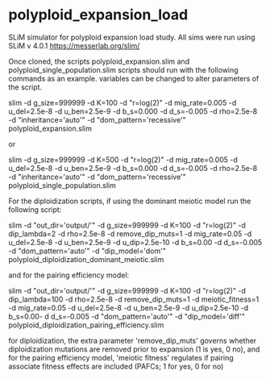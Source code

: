 # polyploid_expansion_load
SLiM simulator for polyploid expansion load study. All sims were run using SLiM v 4.0.1 https://messerlab.org/slim/

Once cloned, the scripts polyploid_expansion.slim and polyploid_single_population.slim scripts should run with the following commands as an example. variables can be changed to alter parameters of the script. 

slim -d g_size=999999 -d K=100 -d "r=log(2)" -d mig_rate=0.005 -d u_del=2.5e-8 -d u_ben=2.5e-9 -d b_s=0.000 -d d_s=-0.005 -d rho=2.5e-8 -d "inheritance='auto'" -d "dom_pattern='recessive'" polyploid_expansion.slim 

or 

slim -d g_size=999999 -d K=500 -d "r=log(2)" -d mig_rate=0.005 -d u_del=2.5e-8 -d u_ben=2.5e-9 -d b_s=0.000 -d d_s=-0.005 -d rho=2.5e-8 -d "inheritance='auto'" -d "dom_pattern='recessive'" polyploid_single_population.slim  


For the diploidization scripts, if using the dominant meiotic model run the following script:

slim -d "out_dir='output/'" -d g_size=999999 -d K=100 -d "r=log(2)" -d dip_lambda=2 -d rho=2.5e-8 -d remove_dip_muts=1 -d mig_rate=0.05 -d u_del=2.5e-8 -d u_ben=2.5e-9 -d u_dip=2.5e-10 -d b_s=0.00 -d d_s=-0.005 -d "dom_pattern='auto'" -d "dip_model='dom'" polyploid_diploidization_dominant_meiotic.slim

and for the pairing efficiency model:

slim -d "out_dir='output/'" -d g_size=999999 -d K=100 -d "r=log(2)" -d dip_lambda=100 -d rho=2.5e-8 -d remove_dip_muts=1 -d meiotic_fitness=1 -d mig_rate=0.05 -d u_del=2.5e-8 -d u_ben=2.5e-9 -d u_dip=2.5e-10 -d b_s=0.00- d d_s=-0.005 -d "dom_pattern='auto'" -d "dip_model='diff'" polyploid_diploidization_pairing_efficiency.slim

for diploidization, the extra parameter 'remove_dip_muts' governs whether diploidization mutations are removed prior to expansion (1 is yes, 0 no), and for the pairing efficiency model, 'meiotic fitness' regulates if pairing associate fitness effects are included (PAFCs; 1 for yes, 0 for no) 
